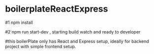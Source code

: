 # boilerplateReactExpress
#1 npm install 


#2 npm run start-dev , starting build watch and ready to developer

#this boilerPlate only has React and Express setup, ideally for backend project with simple frontend setup.
